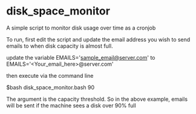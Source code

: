 # disk_space_monitor
A simple script to monitor disk usage over time as a cronjob 


To run, first edit the script and update the email address you wish to send emails to when disk capacity is almost full.

update the variable
EMAILS='sample_email@server.com'
to 
EMAILS='<Your_email_here>@server.com'

then execute via the command line

$bash disk_space_monitor.bash 90

The argument is the capacity threshold. So in the above example, emails will be sent if the machine sees a disk over 90% full

